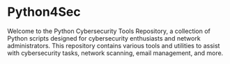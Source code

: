 # Python4Sec
 Welcome to the Python Cybersecurity Tools Repository, a collection of Python scripts designed for cybersecurity enthusiasts and network administrators. This repository contains various tools and utilities to assist with cybersecurity tasks, network scanning, email management, and more.
